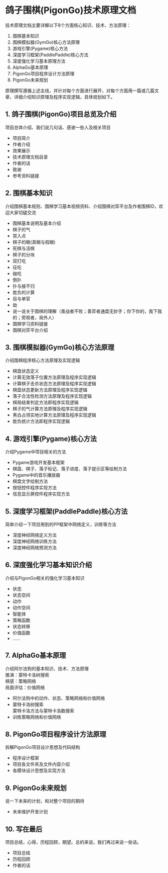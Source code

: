 ﻿# 鸽子围棋(PigonGo)技术原理文档
技术原理文档主要详解以下8个方面核心知识、技术、方法原理：
1. 围棋基本知识
2. 围棋模拟器(GymGo)核心方法原理
3. 游戏引擎(Pygame)核心方法
4. 深度学习框架(PaddlePaddle)核心方法
5. 深度强化学习基本原理方法
6. AlphaGo基本原理
7. PigonGo项目程序设计方法原理
8. PigonGo未来规划

原理撰写遵循上述主线，并针对每个方面进行展开，对每个方面用一篇或几篇文章，详细介绍知识原理及程序实现逻辑，具体规划如下。

## 1. 鸽子围棋(PigonGo)项目总览及介绍
项目总体介绍、我们说几句话、感谢一些人及相关项目
- 项目简介
- 作者介绍
- 效果展示
- 技术原理文档目录
- 作者的话
- 致谢
- 参考资料链接

## 2. 围棋基本知识
介绍围棋基本规则、围棋学习基本视频资料、介绍围棋对弈平台及作者围棋ID，欢迎大家切磋交流
- 围棋基本说明及基本介绍
- 棋子的气
- 禁入点
- 棋子的眼(真眼与假眼)
- 死棋与活棋
- 棋子的分块
- 双打吃
- 征吃
- 枷吃
- 倒扑
- 扑与接不归
-  胜负的计算
- 目与单官
- 劫
- 说一说关于围棋的理解（善战者不败；善弈者通盘无妙手；你下你的，我下我的；旁观者，局外人）
- 围棋学习资料链接
- 围棋对弈平台介绍

## 3. 围棋模拟器(GymGo)核心方法原理
介绍围棋程序核心方法原理及实现逻辑
- 棋盘状态定义
- 计算无效落子位置方法原理及程序实现逻辑
- 计算棋子击杀状态方法原理及程序实现逻辑
- 棋盘状态更新方法原理及程序实现逻辑
- 落子合法性检测方法原理及程序实现逻辑
- 棋局结束判定方法即程序实现逻辑
- 棋子的气计算方法原理及程序实现逻辑
- 黑白占领实地计算方法原理及程序实现逻辑
- 胜负统计方法即程序实现逻辑

## 4. 游戏引擎(Pygame)核心方法
介绍Pygame中项目相关的方法
- Pygame游戏开发基本框架
- 棋盘、棋子、落子标记、落子进度、落子提示区等绘制方法
- Pygame中的音乐播放器
- 棋盘文字绘制方法
- 按钮控件程序实现方法
- 信息显示屏控件程序实现方法

## 5. 深度学习框架(PaddlePaddle)核心方法
简单介绍一下项目用到的PP框架中网络定义，训练等方法
- 深度神经网络定义方法
- 深度神经网络训练方法
- 深度神经网络预测方法

## 6. 深度强化学习基本知识介绍
介绍与PigonGo相关的强化学习基本知识
- 状态
- 状态空间
- 动作
- 动作空间
- 智能体
- 策略函数
- 状态转移
- 价值函数
- ……

## 7. AlphaGo基本原理
介绍阿尔法狗的基本知识、技术、方法原理\
推演：蒙特卡洛树搜索\
棋感：策略网络\
局面评估：价值网络
- 阿尔法狗中的动作、状态、策略网络和价值网络
- 蒙特卡洛树搜索\
  蒙特卡洛方法与蒙特卡洛数搜索
- 训练策略网络和价值网络

## 8. PigonGo项目程序设计方法原理
拆解PigonGo项目设计思想及代码结构
- 程序设计框架
- 项目各文件夹及文件内容介绍
- 各模块设计思想及实现方法

## 9. PigonGo未来规划
说一下未来的计划，和对整个项目的期待
- 未来维护开发计划

## 10. 写在最后
项目总结，心得，历程回顾，期望。总的来说，我们再过来说一些话。
- 项目总结
- 历程回顾
- 作者的话
